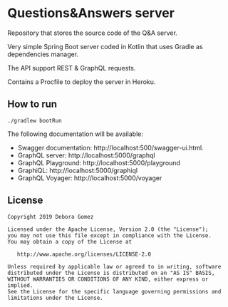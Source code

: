 # Questions&amp;Answers server

Repository that stores the source code of the Q&amp;A server.

Very simple Spring Boot server coded in Kotlin that uses Gradle as dependencies manager.

The API support REST & GraphQL requests.

Contains a Procfile to deploy the server in Heroku.

## How to run

```aidl
./gradlew bootRun
```

The following documentation will be available:

* Swagger documentation: http://localhost:500/swagger-ui.html.
* GraphQL server: http://localhost:5000/graphql
* GraphQL Playground: http://localhost:5000/playground
* GraphiQL: http://localhost:5000/graphiql
* GraphQL Voyager: http://localhost:5000/voyager



## License

    Copyright 2019 Debora Gomez

    Licensed under the Apache License, Version 2.0 (the "License");
    you may not use this file except in compliance with the License.
    You may obtain a copy of the License at

       http://www.apache.org/licenses/LICENSE-2.0

    Unless required by applicable law or agreed to in writing, software
    distributed under the License is distributed on an "AS IS" BASIS,
    WITHOUT WARRANTIES OR CONDITIONS OF ANY KIND, either express or implied.
    See the License for the specific language governing permissions and
    limitations under the License.
